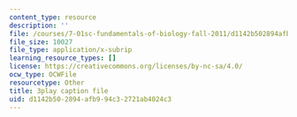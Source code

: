 ```yaml
---
content_type: resource
description: ''
file: /courses/7-01sc-fundamentals-of-biology-fall-2011/d1142b502894afb994c32721ab4024c3_OK7_ReXhVaQ.srt
file_size: 10027
file_type: application/x-subrip
learning_resource_types: []
license: https://creativecommons.org/licenses/by-nc-sa/4.0/
ocw_type: OCWFile
resourcetype: Other
title: 3play caption file
uid: d1142b50-2894-afb9-94c3-2721ab4024c3
---
```

